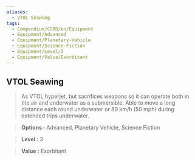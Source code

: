 ```yaml
---
aliases:
  - VTOL Seawing
tags:
  - Compendium/CSRD/en/Equipment
  - Equipment/Advanced
  - Equipment/Planetary-Vehicle
  - Equipment/Science-Fiction
  - Equipment/Level/3
  - Equipment/Value/Exorbitant
---
```

  
    
## VTOL Seawing    
    
>As VTOL hyperjet, but sacrifices weapons so it can operate both in the air and underwater as a submersible. Able to move a long distance each round underwater or 80 km/h (50 mph) during extended trips underwater.    
> **Options :** Advanced, Planetary Vehicle, Science Fiction    
> **Level :** 3    
> **Value :** Exorbitant